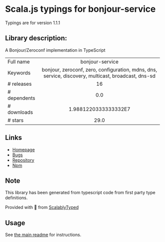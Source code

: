 
# Scala.js typings for bonjour-service

Typings are for version 1.1.1

## Library description:
A Bonjour/Zeroconf implementation in TypeScript

|                    |                 |
| ------------------ | :-------------: |
| Full name          | bonjour-service |
| Keywords           | bonjour, zeroconf, zero, configuration, mdns, dns, service, discovery, multicast, broadcast, dns-sd |
| # releases         | 16 |
| # dependents       | 0.0 |
| # downloads        | 1.9881220333333332E7 |
| # stars            | 29.0 |

## Links
- [Homepage](https://github.com/onlxltd/bonjour-service)
- [Bugs](https://github.com/onlxltd/bonjour-service/issues)
- [Repository](https://github.com/onlxltd/bonjour-service)
- [Npm](https://www.npmjs.com/package/bonjour-service)
    


## Note
This library has been generated from typescript code from first party type definitions.

Provided with :purple_heart: from [ScalablyTyped](https://github.com/oyvindberg/ScalablyTyped)

## Usage
See [the main readme](../../readme.md) for instructions.


